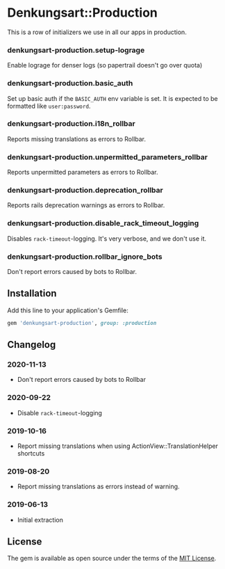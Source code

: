 # Denkungsart::Production

This is a row of initializers we use in all our apps in production.

### denkungsart-production.setup-lograge
Enable lograge for denser logs (so papertrail doesn't go over quota)

### denkungsart-production.basic_auth
Set up basic auth if the `BASIC_AUTH` env variable is set. It is expected to be formatted like `user:password`.

### denkungsart-production.i18n_rollbar
Reports missing translations as errors to Rollbar.

### denkungsart-production.unpermitted_parameters_rollbar
Reports unpermitted parameters as errors to Rollbar.

### denkungsart-production.deprecation_rollbar
Reports rails deprecation warnings as errors to Rollbar.

### denkungsart-production.disable_rack_timeout_logging
Disables `rack-timeout`-logging. It's very verbose, and we don't use it.

### denkungsart-production.rollbar_ignore_bots
Don't report errors caused by bots to Rollbar.

## Installation

Add this line to your application's Gemfile:

```ruby
gem 'denkungsart-production', group: :production
```

## Changelog
### 2020-11-13
* Don't report errors caused by bots to Rollbar

### 2020-09-22
* Disable `rack-timeout`-logging

### 2019-10-16
* Report missing translations when using ActionView::TranslationHelper shortcuts

### 2019-08-20
* Report missing translations as errors instead of warning.

### 2019-06-13
* Initial extraction

## License

The gem is available as open source under the terms of the [MIT License](https://opensource.org/licenses/MIT).
